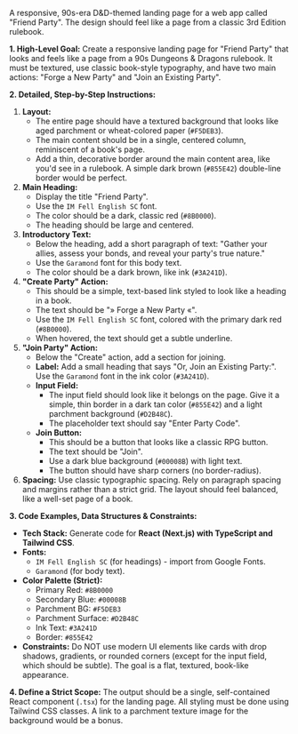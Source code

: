 A responsive, 90s-era D&D-themed landing page for a web app called "Friend Party". The design should feel like a page from a classic 3rd Edition rulebook.

**1. High-Level Goal:**
Create a responsive landing page for "Friend Party" that looks and feels like a page from a 90s Dungeons & Dragons rulebook. It must be textured, use classic book-style typography, and have two main actions: "Forge a New Party" and "Join an Existing Party".

**2. Detailed, Step-by-Step Instructions:**
1.  **Layout:**
    *   The entire page should have a textured background that looks like aged parchment or wheat-colored paper (`#F5DEB3`).
    *   The main content should be in a single, centered column, reminiscent of a book's page.
    *   Add a thin, decorative border around the main content area, like you'd see in a rulebook. A simple dark brown (`#855E42`) double-line border would be perfect.
2.  **Main Heading:**
    *   Display the title "Friend Party".
    *   Use the `IM Fell English SC` font.
    *   The color should be a dark, classic red (`#8B0000`).
    *   The heading should be large and centered.
3.  **Introductory Text:**
    *   Below the heading, add a short paragraph of text: "Gather your allies, assess your bonds, and reveal your party's true nature."
    *   Use the `Garamond` font for this body text.
    *   The color should be a dark brown, like ink (`#3A241D`).
4.  **"Create Party" Action:**
    *   This should be a simple, text-based link styled to look like a heading in a book.
    *   The text should be "» Forge a New Party «".
    *   Use the `IM Fell English SC` font, colored with the primary dark red (`#8B0000`).
    *   When hovered, the text should get a subtle underline.
5.  **"Join Party" Action:**
    *   Below the "Create" action, add a section for joining.
    *   **Label:** Add a small heading that says "Or, Join an Existing Party:". Use the `Garamond` font in the ink color (`#3A241D`).
    *   **Input Field:**
        *   The input field should look like it belongs on the page. Give it a simple, thin border in a dark tan color (`#855E42`) and a light parchment background (`#D2B48C`).
        *   The placeholder text should say "Enter Party Code".
    *   **Join Button:**
        *   This should be a button that looks like a classic RPG button.
        *   The text should be "Join".
        *   Use a dark blue background (`#00008B`) with light text.
        *   The button should have sharp corners (no border-radius).
6.  **Spacing:** Use classic typographic spacing. Rely on paragraph spacing and margins rather than a strict grid. The layout should feel balanced, like a well-set page of a book.

**3. Code Examples, Data Structures & Constraints:**
*   **Tech Stack:** Generate code for **React (Next.js) with TypeScript and Tailwind CSS**.
*   **Fonts:**
    *   `IM Fell English SC` (for headings) - import from Google Fonts.
    *   `Garamond` (for body text).
*   **Color Palette (Strict):**
    *   Primary Red: `#8B0000`
    *   Secondary Blue: `#00008B`
    *   Parchment BG: `#F5DEB3`
    *   Parchment Surface: `#D2B48C`
    *   Ink Text: `#3A241D`
    *   Border: `#855E42`
*   **Constraints:** Do NOT use modern UI elements like cards with drop shadows, gradients, or rounded corners (except for the input field, which should be subtle). The goal is a flat, textured, book-like appearance.

**4. Define a Strict Scope:**
The output should be a single, self-contained React component (`.tsx`) for the landing page. All styling must be done using Tailwind CSS classes. A link to a parchment texture image for the background would be a bonus.